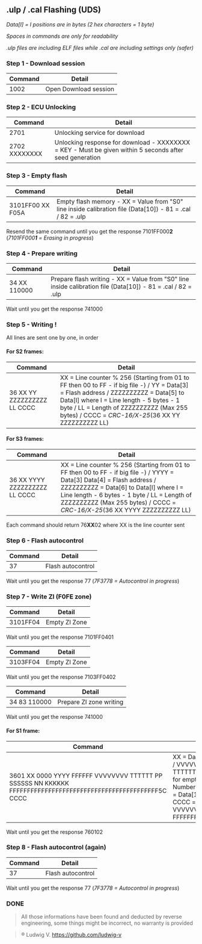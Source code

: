 ##  .ulp / .cal Flashing  (UDS)

*Data[I] = I positions are in bytes (2 hex characters = 1 byte)*

*Spaces in commands are only for readability*

*.ulp files are including ELF files while .cal are including settings only (safer)*

### Step 1 - Download session
| Command | Detail |
|--|--|
| 1002 | Open Download session |

### Step 2 - ECU Unlocking

| Command | Detail |
|--|--|
| 2701 | Unlocking service for download |
| 2702 XXXXXXXX | Unlocking response for download - XXXXXXXX = KEY - Must be given within 5 seconds after seed generation |

### Step 3 - Empty flash

| Command | Detail |
|--|--|
| 3101FF00 XX F05A | Empty flash memory - XX = Value from "S0" line inside calibration file (Data[10]) - 81 = .cal / 82 = .ulp |

Resend the same command until you get the response 7101FF000**2** (*7101FF000**1** = Erasing in progress*)

### Step 4 - Prepare writing

| Command | Detail |
|--|--|
| 34 XX 110000 | Prepare flash writing - XX = Value from "S0" line inside calibration file (Data[10]) - 81 = .cal / 82 = .ulp |

Wait until you get the response 741000

### Step 5 - Writing !

All lines are sent one by one, in order
#### For S2 frames:
| Command | Detail |
|--|--|
| 36 XX YY ZZZZZZZZZZ LL CCCC | XX = Line counter % 256 (Starting from 01 to FF then 00 to FF - if big file -) / YY = Data[3] = Flash address / ZZZZZZZZZZ = Data[5] to Data[I] where I = Line length - 5 bytes - 1 byte / LL = Length of ZZZZZZZZZZ (Max 255 bytes) / CCCC = _CRC-16/X-25_(36 XX YY ZZZZZZZZZZ LL) |

#### For S3 frames:
| Command | Detail |
|--|--|
| 36 XX YYYY ZZZZZZZZZZ LL CCCC | XX = Line counter % 256 (Starting from 01 to FF then 00 to FF - if big file -) / YYYY = Data[3] Data[4] = Flash address / ZZZZZZZZZZ = Data[6] to Data[I] where I = Line length - 6 bytes - 1 byte / LL = Length of ZZZZZZZZZZ (Max 255 bytes) / CCCC = _CRC-16/X-25_(36 XX YYYY ZZZZZZZZZZ LL) |

Each command should return 76**XX**02 where XX is the line counter sent

### Step 6 - Flash autocontrol

| Command | Detail |
|--|--|
| 37 | Flash autocontrol |

Wait until you get the response 77 (*7F3778 = Autocontrol in progress*)

### Step 7 - Write ZI (F0FE zone)

| Command | Detail |
|--|--|
| 3101FF04 | Empty ZI Zone |

Wait until you get the response 7101FF0401

| Command | Detail |
|--|--|
| 3103FF04 | Empty ZI Zone |

Wait until you get the response 7103FF0402

| Command | Detail |
|--|--|
| 34 83 110000 | Prepare ZI zone writing |

Wait until you get the response 741000

#### For S1 frame:
| Command | Detail |
|--|--|
| 3601 XX 0000 YYYY FFFFFF VVVVVVVV TTTTTT PP SSSSSS NN KKKKKK FFFFFFFFFFFFFFFFFFFFFFFFFFFFFFFFFFFFFFFFFF5C CCCC | XX = Data[2] = Flash address / YYYY = Data[8] Data[9] / VVVVVVVV = Data[10] Data[11] Data[12] Data[13] / TTTTTT = Date of the download DD MM YY or 000000 for empty date / PP = [Site](https://github.com/ludwig-v/arduino-psa-diag/blob/master/SITES.md) / SSSSSS = [Signature](https://github.com/ludwig-v/arduino-psa-diag/blob/master/SIGNATURES.md) / NN = Number of downloads, "should" be increased / KKKKKK = Data[14] Data[15] Data[16] = Calibration number / CCCC = _CRC-16/X-25_(XX 0000 YYYY FFFFFF VVVVVVVV TTTTTT SSSSSSSS NN KKKKKK FFFFFFFFFFFFFFFFFFFFFFFFFFFFFFFFFFFFFFFFFF5C) |

Wait until you get the response 760102

### Step 8 - Flash autocontrol (again)

| Command | Detail |
|--|--|
| 37 | Flash autocontrol |

Wait until you get the response 77 (*7F3778 = Autocontrol in progress*)

### DONE

> All those informations have been found and deducted by reverse engineering, some things might be incorrect, no warranty is provided

> ® Ludwig V. <https://github.com/ludwig-v>